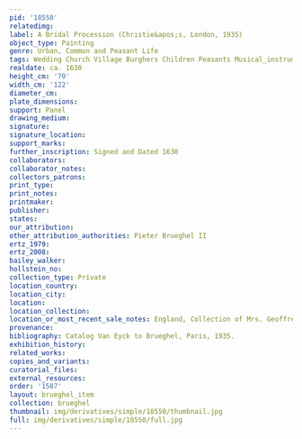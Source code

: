 ```yaml
---
pid: '18550'
relatedimg: 
label: A Bridal Procession (Christie&apos;s, London, 1935)
object_type: Painting
genre: Urban, Common and Peasant Life
tags: Wedding Church Village Burghers Children Peasants Musical_instruments
realdate: ca. 1630
height_cm: '70'
width_cm: '122'
diameter_cm: 
plate_dimensions: 
support: Panel
drawing_medium: 
signature: 
signature_location: 
support_marks: 
further_inscription: Signed and Dated 1630
collaborators: 
collaborator_notes: 
collectors_patrons: 
print_type: 
print_notes: 
printmaker: 
publisher: 
states: 
our_attribution: 
other_attribution_authorities: Pieter Brueghel II
ertz_1979: 
ertz_2008: 
bailey_walker: 
hollstein_no: 
collection_type: Private
location_country: 
location_city: 
location: 
location_collection: 
location_or_most_recent_sale_notes: England, Collection of Mrs. Geoffrey Hart
provenance: 
bibliography: Catalog Van Eyck to Brueghel, Paris, 1935.
exhibition_history: 
related_works: 
copies_and_variants: 
curatorial_files: 
external_resources: 
order: '1587'
layout: brueghel_item
collection: brueghel
thumbnail: img/derivatives/simple/18550/thumbnail.jpg
full: img/derivatives/simple/18550/full.jpg
---
```

